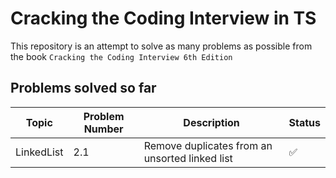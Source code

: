 # Cracking the Coding Interview in TS

This repository is an attempt to solve as many problems as possible from the book `Cracking the Coding Interview 6th Edition`

## Problems solved so far

| Topic      | Problem Number | Description                                    | Status |
| ---------- | -------------- | ---------------------------------------------- | ------ |
| LinkedList | 2.1            | Remove duplicates from an unsorted linked list | ✅     |
